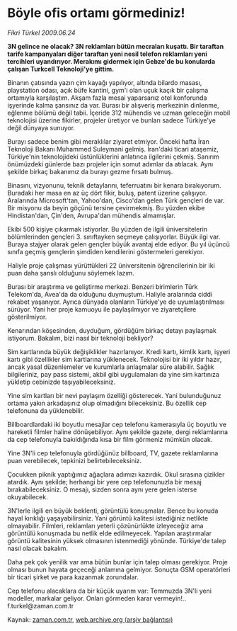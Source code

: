 # Böyle ofis ortamı görmediniz!

*Fikri Türkel 2009.06.24*

<tr><td class="metin" colspan="2" style="padding-top: 20px; padding-left: 5px; padding-right: 10px;"><b>3N gelince ne olacak? 3N reklamları bütün mecraları kuşattı. Bir taraftan tarife kampanyaları diğer taraftan yeni nesil telefon reklamları yeni tercihleri uyandırıyor. Merakımı gidermek için Gebze'de bu konularda çalışan Turkcell Teknoloji'ye gittim.</b></td></tr><tr><td class="metin" colspan="2" style="padding-top: 20px; padding-left: 5px; padding-right: 10px;"><p> Binanın çatısında yazın çim kayağı yapılıyor, altında bilardo masası, playstation odası, açık büfe kantini, gym'i olan uçuk kaçık bir çalışma ortamıyla karşılaştım. Akşam fazla mesai yaparsanız otel konforunda işyerinde kalma şansınız da var. Burası bir alışveriş merkezinin dinlenme, eğlenme bölümü değil tabii. İçeride 312 mühendis ve uzman geleceğin mobil teknolojisi üzerine fikirler, projeler üretiyor ve bunları sadece Türkiye'ye değil dünyaya sunuyor.
<p>Burayı sadece benim gibi meraklılar ziyaret etmiyor. Önceki hafta İran Teknoloji Bakanı Muhammed Suleymani gelmiş. İran'daki ticari ataşemiz, Türkiye'nin teknolojideki üstünlüklerini anlatınca ilgilerini çekmiş. Sanırım önümüzdeki günlerde bazı projeler için somut adımlar da atılacak. Aynı şekilde birkaç bakanımız da burayı gezme fırsatı bulmuş.
<p>Binasını, vizyonunu, teknik detaylarını, teferruatını bir kenara bırakıyorum. Buradaki her masa en az üç dört fikir, buluş, patent üzerine çalışıyor. Aralarında Microsoft'tan, Yahoo'dan, Cisco'dan gelen Türk gençleri de var. Bir misyonu da beyin göçünü tersine çevirmekmiş. Bu yüzden ekibe Hindistan'dan, Çin'den, Avrupa'dan mühendis almamışlar.
<p>Ekibi 500 kişiye çıkarmak istiyorlar. Bu yüzden de ilgili üniversitelerin bölümlerinden gençleri 3. sınıftayken seçmeye çalışıyorlar. Büyük ilgi var. Buraya stajyer olarak gelen gençler büyük avantaj elde ediyor. Bu yıl üçüncü sınıfa geçmiş gençlerin şimdiden kendilerini göstermeleri gerekiyor.
<p>Haliyle proje çalışması yürüttükleri 22 üniversitenin öğrencilerinin bir iki puan daha şanslı olduğunu söylemek lazım.
<p>Burası bir araştırma ve geliştirme merkezi. Benzeri birimlerin Türk Telekom'da, Avea'da da olduğunu duymuştum. Haliyle aralarında ciddi rekabet yaşanıyor. Ayrıca dünyada olanların Türkiye'ye de uyumlaştırılması sürüyor. Yani her proje kamuoyu ile paylaşılmıyor ve ziyaretçilere gösterilmiyor.
<p>Kenarından köşesinden, duyduğum, gördüğüm birkaç detayı paylaşmak istiyorum. Bakalım, bizi nasıl bir teknoloji bekliyor?
<p>Sim kartlarında büyük değişiklikler hazırlanıyor. Kredi kartı, kimlik kartı, işyeri kartı gibi özellikler sim kartlarına yüklenecek. Teknolojisi bir iki yıldır hazır, ancak yasal düzenlemeler ve kurumlarla anlaşmalar süre alabilir. Sağlık bilgileriniz, pay pass sistemi, akbil gibi uygulamaları da yine sim kartınıza yükletip cebinizde taşıyabileceksiniz.
<p>Yine sim kartları bir nevi paylaşım özelliği gösterecek. Yani bulunduğunuz ortama yakın arkadaşınız olup olmadığını bileceksiniz. Bu özellik cep telefonuna da yüklenebilir. 
<p>Billboardlardaki iki boyutlu mesajlar cep telefonu kamerasıyla üç boyutlu ve hareketli filmler haline dönüşebiliyor. Aynı şekilde gazete, dergi reklamlarına da cep telefonuyla bakıldığında kısa bir film görmeniz mümkün olacak.
<p>Yine 3N'li cep telefonuyla gördüğünüz billboard, TV, gazete reklamlarına puan verebilecek, tepkinizi belirtebileceksiniz.
<p>Çocukken piknik yaptığımız ağaçlara adımızı kazırdık. Okul sırasına çizikler atardık. Aynı şekilde; herhangi bir yere cep telefonunuzla bir mesaj bırakabileceksiniz. O mesajı, sizden sonra aynı yere gelen isterse okuyabilecek.
<p>3N'lerle ilgili en büyük beklenti, görüntülü konuşmalar. Bence bu konuda hayal kırıklığı yaşayabilirsiniz. Yani görüntü kalitesi istediğiniz netlikte olmayabilir. Filmleri, reklamları yeterli çözünürlükte izleyeceğiz ama görüntülü konuşmada bu netlik elde edilmeyecek. Yapılan araştırmalar görüntü kalitesinin yüksek olmasının istenmediği yönünde. Türkiye'de talep nasıl olacak bakalım.
<p>Daha pek çok yenilik var ama bütün bunlar için talep olması gerekiyor. Proje olması bunun hayata geçeceği anlamına gelmiyor. Sonuçta GSM operatörleri bir ticari şirket ve para kazanmak zorundalar.
<p>Cep telefonu alacaklara da bir küçük uyarım var: Temmuzda 3N'li yeni modeller, markalar geliyor. Onları görmeden karar vermeyin!.. f.turkel@zaman.com.tr<br/></p></p></p></p></p></p></p></p></p></p></p></p></p></p></p></td></tr>

Kaynak: [zaman.com.tr](http://zaman.com.tr/yazar.do?yazino=862311), [web.archive.org (arşiv bağlantısı)](http://web.archive.org/web/20090809163757/http://www.zaman.com.tr:80/yazar.do?yazino=862311)
